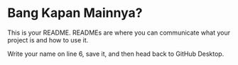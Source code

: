 # Bang Kapan Mainnya?

This is your README. READMEs are where you can communicate what your project is and how to use it.

Write your name on line 6, save it, and then head back to GitHub Desktop.
